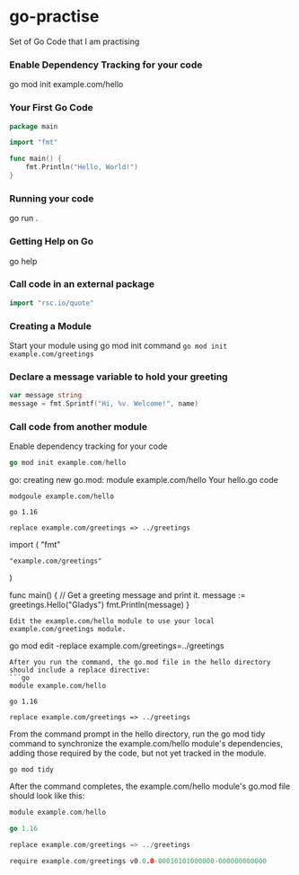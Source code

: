 # go-practise
Set of Go Code that I am practising

### Enable Dependency Tracking for your code
go mod init example.com/hello

### Your First Go Code
```go
package main

import "fmt"

func main() {
    fmt.Println("Hello, World!")
}
```

### Running your code
go run .

### Getting Help on Go
go help

### Call code in an external package 
```go
import "rsc.io/quote"
```

### Creating a Module
Start your module using go mod init command
```go mod init example.com/greetings```

### Declare a message variable to hold your greeting
```go
var message string
message = fmt.Sprintf("Hi, %v. Welcome!", name)
```

### Call code from another module
Enable dependency tracking for your code
```go
go mod init example.com/hello
```

go: creating new go.mod: module example.com/hello
Your hello.go code

```
modgoule example.com/hello

go 1.16

replace example.com/greetings => ../greetings

```
import (
    "fmt"

    "example.com/greetings"
)

func main() {
    // Get a greeting message and print it.
    message := greetings.Hello("Gladys")
    fmt.Println(message)
}
```
Edit the example.com/hello module to use your local example.com/greetings module.
```
go mod edit -replace example.com/greetings=../greetings
```
After you run the command, the go.mod file in the hello directory should include a replace directive:
```go
module example.com/hello

go 1.16

replace example.com/greetings => ../greetings
```
From the command prompt in the hello directory, run the go mod tidy command to synchronize the example.com/hello module's dependencies, adding those required by the code, but not yet tracked in the module.
```
go mod tidy
```
After the command completes, the example.com/hello module's go.mod file should look like this:
```go
module example.com/hello

go 1.16

replace example.com/greetings => ../greetings

require example.com/greetings v0.0.0-00010101000000-000000000000
```


